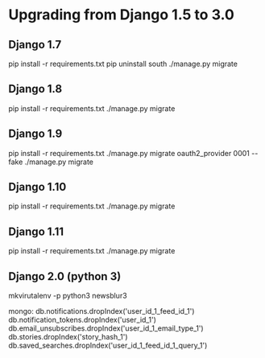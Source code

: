 # Upgrading from Django 1.5 to 3.0

## Django 1.7

pip install -r requirements.txt
pip uninstall south
./manage.py migrate

## Django 1.8

pip install -r requirements.txt
./manage.py migrate

## Django 1.9

pip install -r requirements.txt
./manage.py migrate oauth2_provider 0001 --fake
./manage.py migrate

## Django 1.10

pip install -r requirements.txt
./manage.py migrate

## Django 1.11

pip install -r requirements.txt
./manage.py migrate

## Django 2.0 (python 3)

mkvirutalenv -p python3 newsblur3

mongo:
    db.notifications.dropIndex('user_id_1_feed_id_1')
    db.notification_tokens.dropIndex('user_id_1')
    db.email_unsubscribes.dropIndex('user_id_1_email_type_1')
    db.stories.dropIndex('story_hash_1')
    db.saved_searches.dropIndex('user_id_1_feed_id_1_query_1')
